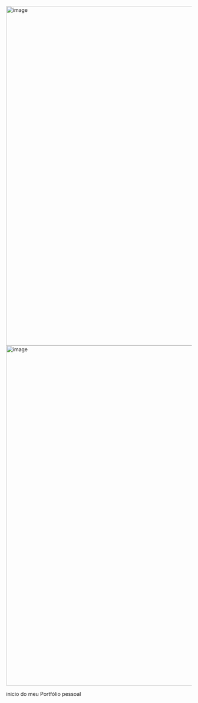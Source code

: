 <img width="1869" height="920" alt="image" src="https://github.com/user-attachments/assets/91ef07f8-6206-45ae-bab1-2b0ae3f3e5b6" />

<img width="1869" height="922" alt="image" src="https://github.com/user-attachments/assets/b538e1e8-cb52-4ce6-8d42-d4a4fcad69b4" />





inicio do meu Portfólio pessoal
